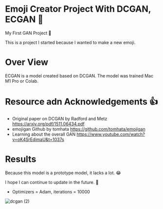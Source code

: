 # Emoji Creator Project With DCGAN, ECGAN :wave:

My First GAN Project :musical_note:

This is a project I started because I wanted to make a new emoji.

# Over View

ECGAN is a model created based on DCGAN. The model was trained Mac M1 Pro or Colab.

# Resource adn Acknowledgements :thumbsup:

* Original paper on DCGAN by Radford and Metz https://arxiv.org/pdf/1511.06434.pdf
* emojigan Github by tomhata https://github.com/tomhata/emojigan
* Learning about the overall GAN https://www.youtube.com/watch?v=oK4SrEdimaU&t=1037s

# Results

Because this model is a prototype model, it lacks a lot. :joy:

I hope I can continue to update in the future. :punch:

* Optimizers = Adam, iterations = 10000

![dcgan (2)](https://user-images.githubusercontent.com/76984534/149050906-5e0b11e4-e4c7-4b21-94af-6bbe983810b1.gif)
